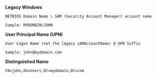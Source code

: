 **Legacy Windows**

    NETBIOS Domain Name \ SAM (Security Account Manager) account name
    
    Sample: MYDOMAIN\JOHN

**User Principal Name (UPN)**

    User Logon Name (not the legacy sAMAccountName) @ UPN Suffix
    
    Sample: john@mydomain.com
    
**Distinguished Name**

    CN=john,OU=Users,DC=mydomain,DC=com
